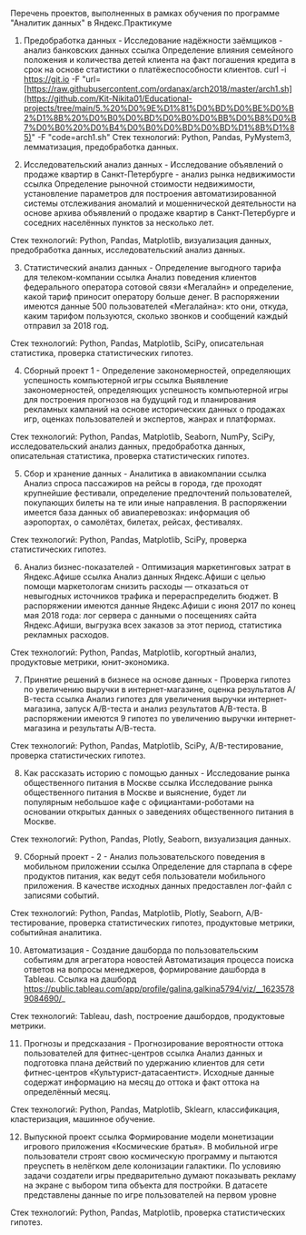 Перечень проектов, выполненных в рамках обучения по программе "Аналитик данных" в Яндекс.Практикуме
1. Предобработка данных - Исследование надёжности заёмщиков - анализ банковских данных ссылка
Определение влияния семейного положения и количества детей клиента на факт погашения кредита в срок на основе статистики о платёжеспособности клиентов.
curl -i https://git.io -F "url=[https://raw.githubusercontent.com/ordanax/arch2018/master/arch1.sh](https://github.com/Kit-Nikita01/Educational-projects/tree/main/5.%20%D0%9E%D1%81%D0%BD%D0%BE%D0%B2%D1%8B%20%D0%B0%D0%BD%D0%B0%D0%BB%D0%B8%D0%B7%D0%B0%20%D0%B4%D0%B0%D0%BD%D0%BD%D1%8B%D1%85)" -F "соde=arch1.sh"
Стек технологий: Python, Pandas, PyMystem3, лемматизация, предобработка данных.

2. Исследовательский анализ данных - Исследование объявлений о продаже квартир в Санкт-Петербурге - анализ рынка недвижимости ссылка
Определение рыночной стоимости недвижимости, установление параметров для построения автоматизированной системы отслеживания аномалий и мошеннической деятельности на основе архива объявлений о продаже квартир в Санкт-Петербурге и соседних населённых пунктов за несколько лет.

Стек технологий: Python, Pandas, Matplotlib, визуализация данных, предобработка данных, исследовательский анализ данных.

3. Статистический анализ данных - Определение выгодного тарифа для телеком-компании ссылка
Анализ поведения клиентов федерального оператора сотовой связи «Мегалайн» и определение, какой тариф приносит оператору больше денег. В распоряжении имеются данные 500 пользователей «Мегалайна»: кто они, откуда, каким тарифом пользуются, сколько звонков и сообщений каждый отправил за 2018 год.

Стек технологий: Python, Pandas, Matplotlib, SciPy, описательная статистика, проверка статистических гипотез.

4. Сборный проект 1 - Определение закономерностей, определяющих успешность компьютерной игры ссылка
Выявление закономерностей, определяющих успешность компьютерной игры для построения прогнозов на будущий год и планирования рекламных кампаний на основе исторических данных о продажах игр, оценках пользователей и экспертов, жанрах и платформах.

Стек технологий: Python, Pandas, Matplotlib, Seaborn, NumPy, SciPy, исследовательский анализ данных, предобработка данных, описательная статистика, проверка статистических гипотез.

5. Сбор и хранение данных - Аналитика в авиакомпании ссылка
Анализ спроса пассажиров на рейсы в города, где проходят крупнейшие фестивали, определение предпочтений пользователей, покупающих билеты на те или иные направления. В распоряжении имеется база данных об авиаперевозках: информация об аэропортах, о самолётах, билетах, рейсах, фестивалях.

Стек технологий: Python, Pandas, Matplotlib, SciPy, проверка статистических гипотез.

6. Анализ бизнес-показателей - Оптимизация маркетинговых затрат в Яндекс.Афише ссылка
Анализ данных Яндекс.Афиши с целью помощи маркетологам снизить расходы — отказаться от невыгодных источников трафика и перераспределить бюджет. В распоряжении имеются данные Яндекс.Афиши с июня 2017 по конец мая 2018 года: лог сервера с данными о посещениях сайта Яндекс.Афиши, выгрузка всех заказов за этот период, статистика рекламных расходов.

Стек технологий: Python, Pandas, Matplotlib, когортный анализ, продуктовые метрики, юнит-экономика.

7. Принятие решений в бизнесе на основе данных - Проверка гипотез по увеличению выручки в интернет-магазине, оценка результатов А/В-теста ссылка
Анализ гипотез для увеличения выручки интернет-магазина, запуск A/B-теста и анализ результатов А/B-теста. В распоряжении имеются 9 гипотез по увеличению выручки интернет-магазина и результаты А/В-теста.

Стек технологий: Python, Pandas, Matplotlib, SciPy, A/B-тестирование, проверка статистических гипотез.

8. Как рассказать историю с помощью данных - Исследование рынка общественного питания в Москве ссылка
Исследование рынка общественного питания в Москве и выяснение, будет ли популярным небольшое кафе с официантами-роботами на основании открытых данных о заведениях общественного питания в Москве.

Стек технологий: Python, Pandas, Plotly, Seaborn, визуализация данных.

9. Сборный проект - 2 - Анализ пользовательского поведения в мобильном приложении ссылка
Определение для старпапа в сфере продуктов питания, как ведут себя пользователи мобильного приложения. В качестве исходных данных предоставлен лог-файл с записями событий.

Стек технологий: Python, Pandas, Matplotlib, Plotly, Seaborn, A/B-тестирование, проверка статистических гипотез, продуктовые метрики, событийная аналитика.

10. Автоматизация - Создание дашборда по пользовательским событиям для агрегатора новостей
Автоматизация процесса поиска ответов на вопросы менеджеров, формирование дашборда в Tableau. Ссылка на дашборд https://public.tableau.com/app/profile/galina.galkina5794/viz/__16235789084690/_

Стек технологий: Tableau, dash, построение дашбордов, продуктовые метрики.

11. Прогнозы и предсказания - Прогнозирование вероятности оттока пользователей для фитнес-центров ссылка
Анализ данных и подготовка плана действий по удержанию клиентов для сети фитнес-центров «Культурист-датасаентист». Исходные данные содержат информацию на месяц до оттока и факт оттока на определённый месяц.

Стек технологий: Python, Pandas, Matplotlib, Sklearn, классификация, кластеризация, машинное обучение.

12. Выпускной проект ссылка
Формирование модели монетизации игрового приложения «Космические братья». В мобильной игре пользователи строят свою космическую программу и пытаются преуспеть в нелёгком деле колонизации галактики. По условияю задачи создатели игры предварительно думают показывать рекламу на экране с выбором типа объекта для постройки. В датасете представлены данные по игре пользователей на первом уровне

Стек технологий: Python, Pandas, Matplotlib, проверка статистических гипотез.
